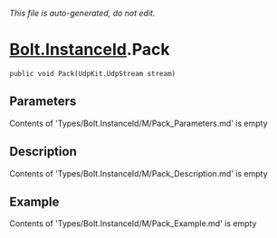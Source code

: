 *This file is auto-generated, do not edit.*

# [Bolt.InstanceId](Types/Bolt.InstanceId.md).Pack
`public void Pack(UdpKit.UdpStream stream)`
## Parameters
Contents of 'Types/Bolt.InstanceId/M/Pack_Parameters.md' is empty
## Description
Contents of 'Types/Bolt.InstanceId/M/Pack_Description.md' is empty
## Example
Contents of 'Types/Bolt.InstanceId/M/Pack_Example.md' is empty
